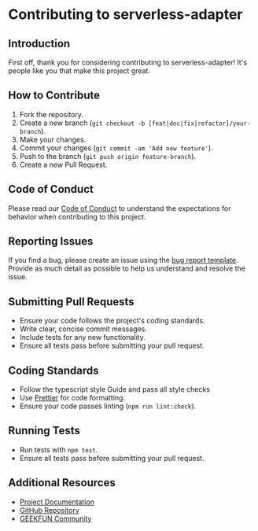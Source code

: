 # Contributing to serverless-adapter

## Introduction
First off, thank you for considering contributing to serverless-adapter! It's people like you that make this project great.

## How to Contribute
1. Fork the repository.
2. Create a new branch (`git checkout -b [feat|doc|fix|refactor]/your-branch`).
3. Make your changes.
4. Commit your changes (`git commit -am 'Add new feature'`).
5. Push to the branch (`git push origin feature-branch`).
6. Create a new Pull Request.

## Code of Conduct
Please read our [Code of Conduct](CODE_OF_CONDUCT.md) to understand the expectations for behavior when contributing to this project.

## Reporting Issues
If you find a bug, please create an issue using the [bug report template](.github/ISSUE_TEMPLATE/bug_report.md). Provide as much detail as possible to help us understand and resolve the issue.

## Submitting Pull Requests
- Ensure your code follows the project's coding standards.
- Write clear, concise commit messages.
- Include tests for any new functionality.
- Ensure all tests pass before submitting your pull request.

## Coding Standards
- Follow the typescript style Guide and pass all style checks
- Use [Prettier](https://prettier.io/) for code formatting.
- Ensure your code passes linting (`npm run lint:check`).

## Running Tests
- Run tests with `npm test`.
- Ensure all tests pass before submitting your pull request.

## Additional Resources
- [Project Documentation](https://www.geekfun.club/products.html)
- [GitHub Repository](https://github.com/geek-fun/serverless-adapter)
- [GEEKFUN Community](https://www.geekfun.club/)
